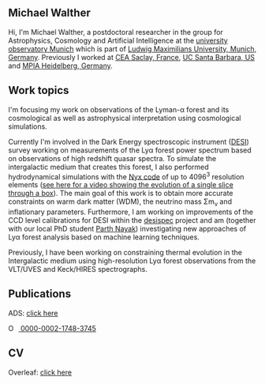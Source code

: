## Michael Walther

Hi, I'm  Michael Walther, a postdoctoral researcher in the group for Astrophysics, Cosmology and Artificial Intelligence at the [university observatory Munich](https://www.usm.uni-muenchen.de/) which is part of [Ludwig Maximilians University, Munich, Germany](https://www.lmu.de). Previously I worked at [CEA Saclay, France](https://www.cea.fr), [UC Santa Barbara, US](https://www.ucsb.edu) and [MPIA Heidelberg, Germany](https://www.mpia.de).

## Work topics

I'm focusing my work on observations of the Lyman-α forest and its cosmological as well as astrophysical interpretation using cosmological simulations.

Currently I'm involved in the Dark Energy spectroscopic instrument ([DESI](https://www.desi.lbl.gov/)) survey working on measurements of the Lyα forest power spectrum based on observations of high redshift quasar spectra.
To simulate the intergalactic medium that creates this forest, I also performed hydrodynamical simulations with the [Nyx code](https://github.com/AMReX-Astro/Nyx) of up to 4096<sup>3</sup> resolution elements ([see here for a video showing the evolution of a single slice through a box](https://drive.google.com/file/d/1TxFsqYeJGOIXoiB1XKUSwxNPq6yJSpU6/view?resourcekey)).
The main goal of this work is to obtain more accurate constraints on warm dark matter (WDM), the neutrino mass Σm<sub>ν</sub> and inflationary parameters.
Furthermore, I am working on improvements of the CCD level calibrations for DESI within the [desispec](https://github.com/desihub/desispec) project and am (together with our local PhD student [Parth Nayak](https://gitlab.physik.uni-muenchen.de/Parth.Nayak)) investigating new approaches of Lyα forest analysis based on machine learning techniques.

Previously, I have been working on constraining thermal evolution in the Intergalactic medium using high-resolution Lyα forest observations from the VLT/UVES and Keck/HIRES spectrographs.

## Publications

ADS:  [click here](https://ui.adsabs.harvard.edu/public-libraries/cATk6FUoS-eO6bimCvCCOg)

<div itemscope itemtype="https://schema.org/Person"><a itemprop="sameAs" content="https://orcid.org/0000-0002-1748-3745" href="https://orcid.org/0000-0002-1748-3745" target="orcid.widget" rel="me noopener noreferrer" style="vertical-align:top;"><img src="https://orcid.org/sites/default/files/images/orcid_16x16.png" style="width:1em;margin-right:.5em;" alt="ORCID iD icon"> 0000-0002-1748-3745</a></div>

## CV

Overleaf: [click here](https://www.overleaf.com/read/ymhcqfkjfjsx)
